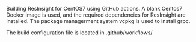 Building ResInsight for CentOS7 using GitHub actions. A blank Centos7 Docker image is used, and the required dependencies for ResInsight are installed. The package managerment system vcpkg is used to install grpc.

The build configuration file is located in .github/workflows/
